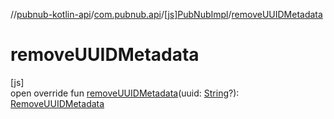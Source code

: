 //[pubnub-kotlin-api](../../../index.md)/[com.pubnub.api](../index.md)/[[js]PubNubImpl](index.md)/[removeUUIDMetadata](remove-u-u-i-d-metadata.md)

# removeUUIDMetadata

[js]\
open override fun [removeUUIDMetadata](remove-u-u-i-d-metadata.md)(uuid: [String](https://kotlinlang.org/api/latest/jvm/stdlib/kotlin-stdlib/kotlin/-string/index.html)?): [RemoveUUIDMetadata](../../com.pubnub.api.endpoints.objects.uuid/-remove-u-u-i-d-metadata/index.md)
